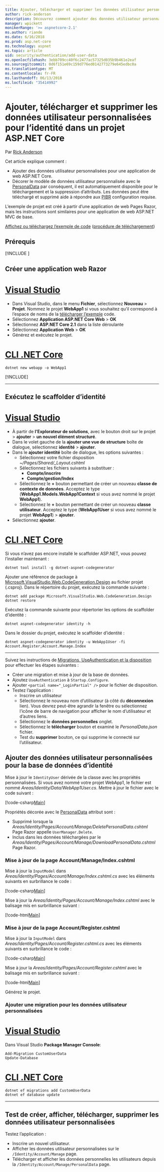 ```yaml
---
title: Ajouter, télécharger et supprimer les données utilisateur personnalisées pour l’identité dans un projet ASP.NET Core
author: rick-anderson
description: Découvrez comment ajouter des données utilisateur personnalisées pour l’identité dans un projet ASP.NET Core. Suppression des données par PIBR.
manager: wpickett
monikerRange: '>= aspnetcore-2.1'
ms.author: riande
ms.date: 6/16/2018
ms.prod: asp.net-core
ms.technology: aspnet
ms.topic: article
uid: security/authentication/add-user-data
ms.openlocfilehash: 3ebb709cc40f6c2477ac57325d035b9b461e2eaf
ms.sourcegitcommit: 0d6f151e69c159d776ed0142773279e645edbc0a
ms.translationtype: MT
ms.contentlocale: fr-FR
ms.lasthandoff: 06/13/2018
ms.locfileid: "35414992"
---
```

# <a name="add-download-and-delete-custom-user-data-to-identity-in-an-aspnet-core-project"></a>Ajouter, télécharger et supprimer les données utilisateur personnalisées pour l’identité dans un projet ASP.NET Core

Par [Rick Anderson](https://twitter.com/RickAndMSFT)

Cet article explique comment :

* Ajouter des données utilisateur personnalisées pour une application de web ASP.NET Core.
* Décorer le modèle de données utilisateur personnalisée avec le [PersonalData](/dotnet/api/microsoft.aspnetcore.identity.personaldataattribute?view=aspnetcore-2.1) par conséquent, il est automatiquement disponible pour le téléchargement et la suppression d’attributs. Les données peut être téléchargé et supprimé aide à répondre aux [PIBR](xref:security/gdpr) configuration requise.

L’exemple de projet est créé à partir d’une application de web Pages Razor, mais les instructions sont similaires pour une application de web ASP.NET MVC de base.

[Affichez ou téléchargez l’exemple de code](https://github.com/aspnet/Docs/tree/live/aspnetcore/security/authentication/add-user-data/sample) ([procédure de téléchargement](xref:tutorials/index#how-to-download-a-sample))

## <a name="prerequisites"></a>Prérequis

[!INCLUDE [](~/includes/2.1-SDK.md)]

## <a name="create-a-razor-web-app"></a>Créer une application web Razor

# <a name="visual-studiotabvisual-studio"></a>[Visual Studio](#tab/visual-studio)

* Dans Visual Studio, dans le menu **Fichier**, sélectionnez **Nouveau** > **Projet**. Nommez le projet **WebApp1** si vous souhaitez qu’il correspond à l’espace de noms de la [télécharger l’exemple](https://github.com/aspnet/Docs/tree/live/aspnetcore/security/authentication/add-user-data/sample) code.
* Sélectionnez **Application ASP.NET Core Web** > **OK**
* Sélectionnez **ASP.NET Core 2.1** dans la liste déroulante
* Sélectionnez **Application Web**  > **OK**
* Générez et exécutez le projet.

# <a name="net-core-clitabnetcore-cli"></a>[CLI .NET Core](#tab/netcore-cli)

```cli
dotnet new webapp -o WebApp1
```

[!INCLUDE[](~/includes/webapp-alias-notice.md)]

---

## <a name="run-the-identity-scaffolder"></a>Exécutez le scaffolder d’identité

# <a name="visual-studiotabvisual-studio"></a>[Visual Studio](#tab/visual-studio)

* À partir de **l’Explorateur de solutions**, avec le bouton droit sur le projet > **ajouter** > **un nouvel élément structuré**.
* Dans le volet gauche de la **ajouter une vue de structure** boîte de dialogue, sélectionnez **identité** > **ajouter**.
* Dans le **ajouter identité** boîte de dialogue, les options suivantes :
  * Sélectionnez votre fichier disposition *~/Pages/Shared/_Layout.cshtml*
  * Sélectionnez les fichiers suivants à substituer :
    * **Compte/inscrire**
    * **Compte/gestion/Index**
  * Sélectionnez le **+** bouton permettant de créer un nouveau **classe de contexte de données**. Acceptez le type (**WebApp1.Models.WebApp1Context** si vous avez nommé le projet **WebApp1**).
  * Sélectionnez le **+** bouton permettant de créer un nouveau **classe utilisateur**. Acceptez le type (**WebApp1User** si vous avez nommé le projet **WebApp1**) > **ajouter**.
* Sélectionnez **ajouter**.

# <a name="net-core-clitabnetcore-cli"></a>[CLI .NET Core](#tab/netcore-cli)

Si vous n’avez pas encore installé le scaffolder ASP.NET, vous pouvez l’installer maintenant :

```cli
dotnet tool install -g dotnet-aspnet-codegenerator
```

Ajouter une référence de package à [Microsoft.VisualStudio.Web.CodeGeneration.Design](https://www.nuget.org/packages/Microsoft.VisualStudio.Web.CodeGeneration.Design/) au fichier projet (.csproj). Dans le répertoire du projet, exécutez la commande suivante :

```cli
dotnet add package Microsoft.VisualStudio.Web.CodeGeneration.Design
dotnet restore
```

Exécutez la commande suivante pour répertorier les options de scaffolder d’identité :

```cli
dotnet aspnet-codegenerator identity -h
```

Dans le dossier du projet, exécutez le scaffolder d’identité :

```cli
dotnet aspnet-codegenerator identity -u WebApp1User -fi Account.Register;Account.Manage.Index
```

-------------

Suivez les instructions de [Migrations, UseAuthentication et la disposition](xref:security/authentication/scaffold-identity#efm) pour effectuer les étapes suivantes :

* Créer une migration et mise à jour de la base de données.
* Ajoutez `UseAuthentication` à `Startup.Configure`.
* Ajouter `<partial name="_LoginPartial" />` pour le fichier de disposition.
* Testez l’application :
  * Inscrire un utilisateur
  * Sélectionnez le nouveau nom d’utilisateur (à côté du **déconnexion** lien). Vous devrez peut-être agrandir la fenêtre ou sélectionnez l’icône de barre de navigation pour afficher le nom d’utilisateur et d’autres liens.
  * Sélectionnez le **données personnelles** onglet.
  * Sélectionnez le **télécharger** bouton et examiné le *PersonalData.json* fichier.
  * Test du **supprimer** bouton, ce qui supprime le connecté sur l’utilisateur.

## <a name="add-custom-user-data-to-the-identity-db"></a>Ajouter des données utilisateur personnalisées pour la base de données d’identité

Mise à jour le `IdentityUser` dérivée de la classe avec les propriétés personnalisées. Si vous avez nommé votre projet WebApp1, le fichier est nommé *Areas/Identity/Data/WebApp1User.cs*. Mettre à jour le fichier avec le code suivant :

[!code-csharp[Main](add-user-data/sample/Areas/Identity/Data/WebApp1User.cs)]

Propriétés décorée avec le [PersonalData](/dotnet/api/microsoft.aspnetcore.identity.personaldataattribute?view=aspnetcore-2.1) attribut sont :

* Supprimé lorsque la *Areas/Identity/Pages/Account/Manage/DeletePersonalData.cshtml* Page Razor appelle `UserManager.Delete`.
* Inclus dans les données téléchargées par le *Areas/Identity/Pages/Account/Manage/DownloadPersonalData.cshtml* Page Razor.

### <a name="update-the-accountmanageindexcshtml-page"></a>Mise à jour de la page Account/Manage/Index.cshtml

Mise à jour la `InputModel` dans *Areas/Identity/Pages/Account/Manage/Index.cshtml.cs* avec les éléments suivants en surbrillance le code :

[!code-csharp[Main](add-user-data/sample/Areas/Identity/Pages/Account/Manage/Index.cshtml.cs?name=snippet&highlight=28-36,63-64,87-95,120)]

Mise à jour la *Areas/Identity/Pages/Account/Manage/Index.cshtml* avec le balisage mis en surbrillance suivant :

[!code-html[Main](add-user-data/sample/Areas/Identity/Pages/Account/Manage/Index.cshtml?highlight=34-41)]

### <a name="update-the-accountregistercshtml-page"></a>Mise à jour de la page Account/Register.cshtml

Mise à jour la `InputModel` dans *Areas/Identity/Pages/Account/Register.cshtml.cs* avec les éléments suivants en surbrillance le code :

[!code-csharp[Main](add-user-data/sample/Areas/Identity/Pages/Account/Register.cshtml.cs?name=snippet&highlight=8-16,43,44)]

Mise à jour la *Areas/Identity/Pages/Account/Register.cshtml* avec le balisage mis en surbrillance suivant :

[!code-html[Main](add-user-data/sample/Areas/Identity/Pages/Account/Register.cshtml?highlight=16-25)]

Générez le projet.

### <a name="add-a-migration-for-the-custom-user-data"></a>Ajouter une migration pour les données utilisateur personnalisées

# <a name="visual-studiotabvisual-studio"></a>[Visual Studio](#tab/visual-studio)

Dans Visual Studio **Package Manager Console**:

```PMC
Add-Migration CustomUserData
Update-Database
```

# <a name="net-core-clitabnetcore-cli"></a>[CLI .NET Core](#tab/netcore-cli)

```cli
dotnet ef migrations add CustomUserData
dotnet ef database update
```

------

## <a name="test-create-view-download-delete-custom-user-data"></a>Test de créer, afficher, télécharger, supprimer les données utilisateur personnalisées

Testez l’application :

* Inscrire un nouvel utilisateur.
* Afficher les données utilisateur personnalisées sur le `/Identity/Account/Manage` page.
* Télécharger et afficher les données personnelles les utilisateurs depuis la `/Identity/Account/Manage/PersonalData` page.
